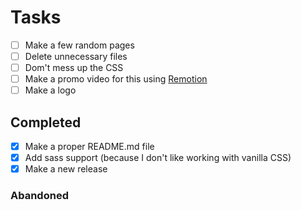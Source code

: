 # Tasks

- [ ] Make a few random pages
- [ ] Delete unnecessary files
- [ ] Dom't mess up the CSS
- [ ] Make a promo video for this using [Remotion](https://www.remotion.dev)
- [ ] Make a logo

## Completed

- [x] Make a proper README.md file
- [x] Add sass support (because I don't like working with vanilla CSS)
- [x] Make a new release

### Abandoned
